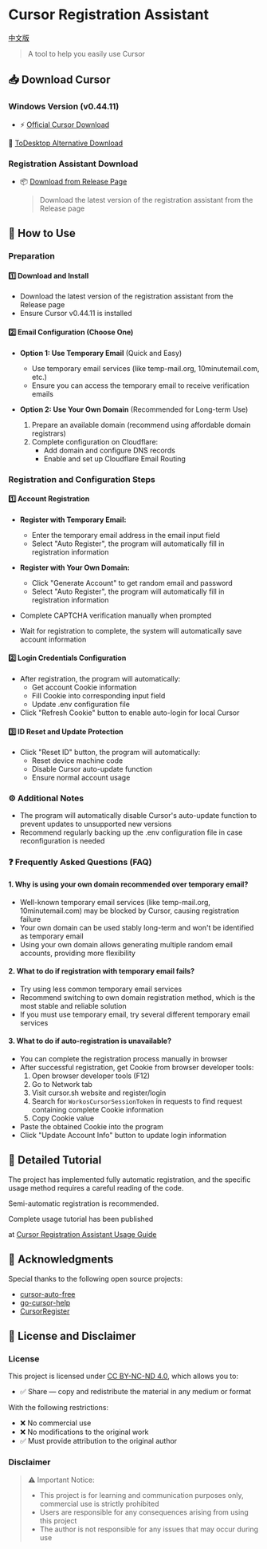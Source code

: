 # Cursor Registration Assistant

[中文版](./README.md)

> A tool to help you easily use Cursor

## 📥 Download Cursor

### Windows Version (v0.44.11)

- ⚡ [Official Cursor Download](https://downloader.cursor.sh/builds/250103fqxdt5u9z/windows/nsis/x64)

🔄 [ToDesktop Alternative Download](https://download.todesktop.com/230313mzl4w4u92/Cursor%20Setup%200.44.11%20-%20Build%20250103fqxdt5u9z-x64.exe)

### Registration Assistant Download

- 📦 [Download from Release Page](https://github.com/ktovoz/cursorRegister/releases)
  > Download the latest version of the registration assistant from the Release page

## 🔐 How to Use

### Preparation

#### 1️⃣ Download and Install

- Download the latest version of the registration assistant from the Release page
- Ensure Cursor v0.44.11 is installed

#### 2️⃣ Email Configuration (Choose One)

- **Option 1: Use Temporary Email** (Quick and Easy)
    - Use temporary email services (like temp-mail.org, 10minutemail.com, etc.)
    - Ensure you can access the temporary email to receive verification emails

- **Option 2: Use Your Own Domain** (Recommended for Long-term Use)
    1. Prepare an available domain (recommend using affordable domain registrars)
    2. Complete configuration on Cloudflare:
        - Add domain and configure DNS records
        - Enable and set up Cloudflare Email Routing

### Registration and Configuration Steps

#### 1️⃣ Account Registration

- **Register with Temporary Email:**
    - Enter the temporary email address in the email input field
    - Select "Auto Register", the program will automatically fill in registration information

- **Register with Your Own Domain:**
    - Click "Generate Account" to get random email and password
    - Select "Auto Register", the program will automatically fill in registration information

- Complete CAPTCHA verification manually when prompted
- Wait for registration to complete, the system will automatically save account information

#### 2️⃣ Login Credentials Configuration

- After registration, the program will automatically:
    - Get account Cookie information
    - Fill Cookie into corresponding input field
    - Update .env configuration file
- Click "Refresh Cookie" button to enable auto-login for local Cursor

#### 3️⃣ ID Reset and Update Protection

- Click "Reset ID" button, the program will automatically:
    - Reset device machine code
    - Disable Cursor auto-update function
    - Ensure normal account usage

### ⚙️ Additional Notes

- The program will automatically disable Cursor's auto-update function to prevent updates to unsupported new versions
- Recommend regularly backing up the .env configuration file in case reconfiguration is needed

### ❓ Frequently Asked Questions (FAQ)

#### 1. Why is using your own domain recommended over temporary email?

- Well-known temporary email services (like temp-mail.org, 10minutemail.com) may be blocked by Cursor, causing
  registration failure
- Your own domain can be used stably long-term and won't be identified as temporary email
- Using your own domain allows generating multiple random email accounts, providing more flexibility

#### 2. What to do if registration with temporary email fails?

- Try using less common temporary email services
- Recommend switching to own domain registration method, which is the most stable and reliable solution
- If you must use temporary email, try several different temporary email services

#### 3. What to do if auto-registration is unavailable?

- You can complete the registration process manually in browser
- After successful registration, get Cookie from browser developer tools:
    1. Open browser developer tools (F12)
    2. Go to Network tab
    3. Visit cursor.sh website and register/login
    4. Search for `WorkosCursorSessionToken` in requests to find request containing complete Cookie information
    5. Copy Cookie value
- Paste the obtained Cookie into the program
- Click "Update Account Info" button to update login information

## 📖 Detailed Tutorial

The project has implemented fully automatic registration, and the specific usage method requires a careful reading of the code.

Semi-automatic registration is recommended.

Complete usage tutorial has been published

at [Cursor Registration Assistant Usage Guide](https://www.ktovoz.com/blog/%E6%95%99%E5%AD%A6/Cursor%E6%B3%A8%E5%86%8C%E5%8A%A9%E6%89%8B%E9%A3%9F%E7%94%A8%E6%8C%87%E5%8D%97)

## 🙏 Acknowledgments

Special thanks to the following open source projects:

- [cursor-auto-free](https://github.com/chengazhen/cursor-auto-free)
- [go-cursor-help](https://github.com/yuaotian/go-cursor-help)
- [CursorRegister](https://github.com/JiuZ-Chn/CursorRegister)

## 📜 License and Disclaimer

### License

This project is licensed under [CC BY-NC-ND 4.0](https://creativecommons.org/licenses/by-nc-nd/4.0/), which allows you
to:

- ✅ Share — copy and redistribute the material in any medium or format

With the following restrictions:

- ❌ No commercial use
- ❌ No modifications to the original work
- ✅ Must provide attribution to the original author

### Disclaimer

> ⚠️ Important Notice:
> - This project is for learning and communication purposes only, commercial use is strictly prohibited
> - Users are responsible for any consequences arising from using this project
> - The author is not responsible for any issues that may occur during use 